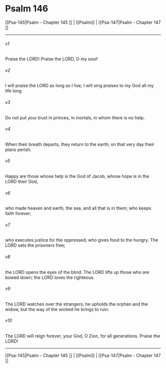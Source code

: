 # Psalm 146

[[Psa-145|Psalm - Chapter 145 ]] | [[Psalm]] | [[Psa-147|Psalm - Chapter 147 ]]
***

###### v1
Praise the LORD! Praise the LORD, O my soul!
###### v2
I will praise the LORD as long as I live; I will sing praises to my God all my life long.
###### v3
Do not put your trust in princes, in mortals, in whom there is no help.
###### v4
When their breath departs, they return to the earth; on that very day their plans perish.
###### v5
Happy are those whose help is the God of Jacob, whose hope is in the LORD their God,
###### v6
who made heaven and earth, the sea, and all that is in them; who keeps faith forever;
###### v7
who executes justice for the oppressed; who gives food to the hungry. The LORD sets the prisoners free;
###### v8
the LORD opens the eyes of the blind. The LORD lifts up those who are bowed down; the LORD loves the righteous.
###### v9
The LORD watches over the strangers; he upholds the orphan and the widow, but the way of the wicked he brings to ruin.
###### v10
The LORD will reign forever, your God, O Zion, for all generations. Praise the LORD!

***

[[Psa-145|Psalm - Chapter 145 ]] | [[Psalm]] | [[Psa-147|Psalm - Chapter 147 ]]
